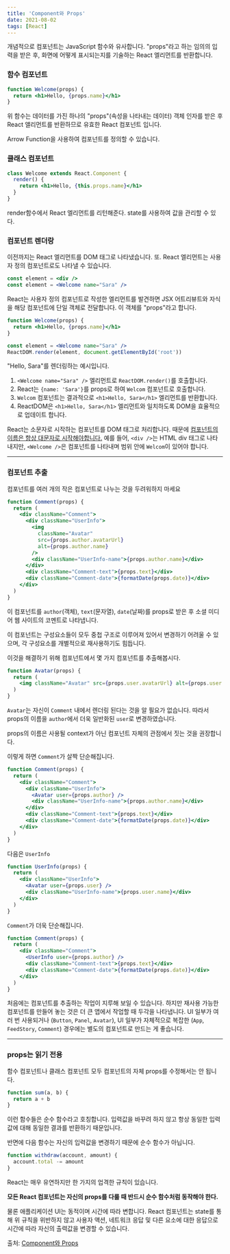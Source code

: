 ```yaml
---
title: 'Component와 Props'
date: 2021-08-02
tags: [React]
---
```


개념적으로 컴포넌트는 JavaScript 함수와 유사합니다. "props"라고 하는 임의의 입력을 받은 후, 화면에 어떻게 표시되는지를 기술하는 React 엘리먼트를 반환합니다.

### 함수 컴포넌트

```jsx
function Welcome(props) {
  return <h1>Hello, {props.name}</h1>
}
```

위 함수는 데이터를 가진 하나의 "props"(속성을 나타내는 데이터) 객체 인자를 받은 후 React 앨리먼트를 반환하므로 유효한 React 컴포넌트 입니다.

Arrow Function을 사용하여 컴포넌트를 정의할 수 있습니다.

### 클래스 컴포넌트

```jsx
class Welcome extends React.Component {
  render() {
    return <h1>Hello, {this.props.name}</h1>
  }
}
```

render함수에서 React 엘리먼트를 리턴해준다. state를 사용하여 값을 관리할 수 있다.

### 컴포넌트 렌더랑

이전까지는 React 엘리먼트를 DOM 태그로 나타냈습니다. 또. React 엘리먼트는 사용자 정의 컴포넌트로도 나타낼 수 있습니다.

```jsx
const element = <div />
const element = <Welcome name="Sara" />
```

React는 사용자 정의 컴포넌트로 작성한 엘리먼트를 발견하면 JSX 어트리뷰트와 자식을 해당 컴포넌트에 단일 객체로 전달합니다. 이 객체를 "props"라고 합니다.

```jsx
function Welcome(props) {
  return <h1>Hello, {props.name}</h1>
}

const element = <Welcome name="Sara" />
ReactDOM.render(element, document.getElementById('root'))
```

"Hello, Sara"를 렌더링하는 예시입니다.

1. `<Welcome name="Sara" />` 엘리먼트로 `ReactDOM.render()`를 호출합니다.
2. React는 `{name: 'Sara'}`를 props로 하여 `Welcom` 컴포넌트로 호출합니다.
3. `Welcom` 컴포넌트는 결과적으로 `<h1>Hello, Sara</h1>` 엘리먼트를 반환합니다.
4. ReactDOM은 `<h1>Hello, Sara</h1>` 엘리먼트와 일치하도록 DOM을 효율적으로 업데이트 합니다.

React는 소문자로 시작하는 컴포넌트를 DOM 태그로 처리합니다. 때문에 [컴포넌트의 이름은 항상 대문자로 시작해야합니다.](https://ko.reactjs.org/docs/jsx-in-depth.html#user-defined-components-must-be-capitalized)
예를 들어, `<div />`는 HTML div 태그로 나타내지만, `<Welcome />`은 컴포넌트를 나타내며 범위 안에 `Welcom`이 있어야 합니다.

---

### 컴포넌트 추출

컴포넌트를 여러 개의 작은 컴포넌트로 나누는 것을 두려워하지 마세요

```jsx
function Comment(props) {
  return (
    <div className="Comment">
      <div className="UserInfo">
        <img
          className="Avatar"
          src={props.author.avatarUrl}
          alt={props.author.name}
        />
        <div className="UserInfo-name">{props.author.name}</div>
      </div>
      <div className="Comment-text">{props.text}</div>
      <div className="Comment-date">{formatDate(props.date)}</div>
    </div>
  )
}
```

이 컴포넌트를 `author`(객체), `text`(문자열), `date`(날짜)를 props로 받은 후 소셜 미디어 웹 사이트의 코멘트로 나타냅니다.

이 컴포넌트는 구성요소들이 모두 중첩 구조로 이루어져 있어서 변경하기 어려울 수 있으며, 각 구성요소를 개별적으로 재사용하기도 힘듭니다.

이것을 해결하기 위해 컴포넌트에서 몇 가지 컴포넌트를 추출해봅시다.

```jsx
function Avatar(props) {
  return (
    <img className="Avatar" src={props.user.avatarUrl} alt={props.user.name} />
  )
}
```

`Avatar`는 자신이 `Comment` 내에서 렌더링 된다는 것을 알 필요가 없습니다. 따라서 props의 이름을 `author`에서 더욱 일반화된 `user`로 변경하였습니다.

props의 이름은 사용될 context가 아닌 컴포넌트 자체의 관점에서 짓는 것을 권장합니다.

이렇게 하면 `Comment`가 살짝 단순해집니다.

```jsx
function Comment(props) {
  return (
    <div className="Comment">
      <div className="UserInfo">
        <Avatar user={props.author} />
        <div className="UserInfo-name">{props.author.name}</div>
      </div>
      <div className="Comment-text">{props.text}</div>
      <div className="Comment-date">{formatDate(props.date)}</div>
    </div>
  )
}
```

다음은 `UserInfo`

```jsx
function UserInfo(props) {
  return (
    <div className="UserInfo">
      <Avatar user={props.user} />
      <div className="UserInfo-name">{props.user.name}</div>
    </div>
  )
}
```

`Comment`가 더욱 단순해집니다.

```jsx
function Comment(props) {
  return (
    <div className="Comment">
      <UserInfo user={props.author} />
      <div className="Comment-text">{props.text}</div>
      <div className="Comment-date">{formatDate(props.date)}</div>
    </div>
  )
}
```

처음에는 컴포넌트를 추출하는 작업이 지루해 보일 수 있습니다. 하지만 재사용 가능한 컴포넌트를 만들어 놓는 것은 더 큰 앱에서 작업할 때 두각을 나타냅니다. UI 일부가 여러 번 사용되거나 (`Button`, `Panel`, `Avatar`), UI 일부가 자체적으로 복잡한 (`App`, `FeedStory`, `Comment`) 경우에는 별도의 컴포넌트로 만드는 게 좋습니다.

---

### props는 읽기 전용

함수 컴포넌트나 클래스 컴포넌트 모두 컴포넌트의 자체 props를 수정해서는 안 됩니다.

```jsx
function sum(a, b) {
  return a + b
}
```

이런 함수들은 순수 함수라고 호칭합니다. 입력값을 바꾸려 하지 않고 항상 동일한 입력값에 대해 동일한 결과를 반환하기 때문입니다.

반면에 다음 함수는 자신의 입력값을 변경하기 때문에 순수 함수가 아닙니다.

```jsx
function withdraw(account, amount) {
  account.total -= amount
}
```

React는 매우 유연하지만 한 가지의 업격한 규칙이 있습니다.

**모든 React 컴포넌트는 자신의 props를 다룰 때 반드시 순수 함수처럼 동작해야 한다.**

물론 애플리케이션 UI는 동적이며 시간에 따라 변합니다. React 컴포넌트는 state를 통해 위 규칙을 위반하지 않고 사용자 액션, 네트워크 응답 및 다른 요소에 대한 응답으로 시간에 따라 자신의 출력값을 변경할 수 있습니다.

출처: [Component와 Props](https://ko.reactjs.org/docs/components-and-props.html)
